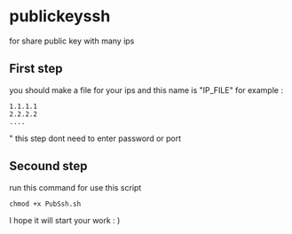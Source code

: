 # publickeyssh
for share public key with many ips 

## First step 

you should make a file for your ips and this name is "IP_FILE" for example :

```
1.1.1.1
2.2.2.2
....
```
" this step dont need to enter password or port 

## Secound step 

run this command for use this script 
```
chmod +x PubSsh.sh

```

I hope it will start your work : ) 
